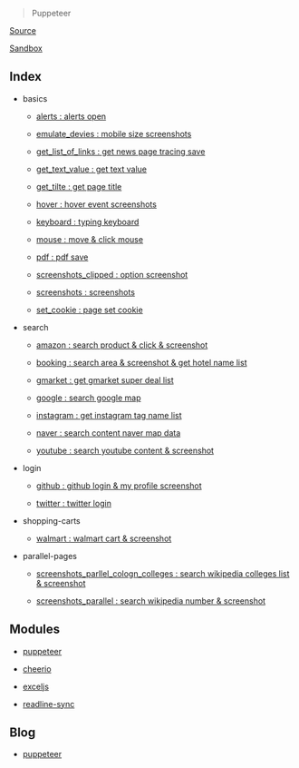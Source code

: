 > Puppeteer

[Source](https://github.com/checkly/puppeteer-examples)

[Sandbox](https://puppeteersandbox.com/)

Index
------

* basics

    * <a href = "https://github.com/bynodejs/puppeteer/blob/master/1.%20basics/alerts.js">alerts : alerts open</a>

    * <a href = "https://github.com/bynodejs/puppeteer/blob/master/1.%20basics/emulate_devices.js">emulate_devies : mobile size screenshots</a>

    * <a href = "https://github.com/bynodejs/puppeteer/blob/master/1.%20basics/get_list_of_links.js">get_list_of_links : get news page tracing save</a>

    * <a href = "https://github.com/bynodejs/puppeteer/blob/master/1.%20basics/get_text_value.js">get_text_value : get text value</a>

    * <a href = "https://github.com/bynodejs/puppeteer/blob/master/1.%20basics/get_tilte.js">get_tilte : get page title</a>

    * <a href = "https://github.com/bynodejs/puppeteer/blob/master/1.%20basics/hover.js">hover : hover event screenshots</a>

    * <a href = "https://github.com/bynodejs/puppeteer/blob/master/1.%20basics/keyboard.js">keyboard : typing keyboard</a>

    * <a href = "https://github.com/bynodejs/puppeteer/blob/master/1.%20basics/mouse.js">mouse : move & click mouse</a>

    * <a href = "https://github.com/bynodejs/puppeteer/blob/master/1.%20basics/pdf.js">pdf : pdf save</a>

    * <a href = "https://github.com/bynodejs/puppeteer/blob/master/1.%20basics/screenshots_clipped.js">screenshots_clipped : option screenshot</a>

    * <a href = "https://github.com/bynodejs/puppeteer/blob/master/1.%20basics/screenshots.js">screenshots : screenshots</a>

    * <a href = "https://github.com/bynodejs/puppeteer/blob/master/1.%20basics/set_cookie.js">set_cookie : page set cookie</a>


* search

    * <a href = "https://github.com/bynodejs/puppeteer/blob/master/2.%20search/amazon.js">amazon : search product & click & screenshot</a>

    * <a href = "https://github.com/bynodejs/puppeteer/blob/master/2.%20search/booking.js">booking : search area & screenshot & get hotel name list</a>

    * <a href = "https://github.com/bynodejs/puppeteer/blob/master/2.%20search/gmarket.js">gmarket : get gmarket super deal list</a>

    * <a href = "https://github.com/bynodejs/puppeteer/blob/master/2.%20search/maps.google.js">google : search google map</a>

    * <a href = "https://github.com/bynodejs/puppeteer/blob/master/2.%20search/instagram.js">instagram : get instagram tag name list</a>

    * <a href = "https://github.com/bynodejs/puppeteer/blob/master/2.%20search/map.naver.js">naver : search content naver map data</a>

    * <a href = "https://github.com/bynodejs/puppeteer/blob/master/2.%20search/youtube.js">youtube : search youtube content & screenshot</a>

* login

    * <a href = "https://github.com/bynodejs/puppeteer/blob/master/3.%20login/github.js">github : github login & my profile screenshot</a>

    * <a href = "https://github.com/bynodejs/puppeteer/blob/master/3.%20login/twitter.js">twitter : twitter login</a>

* shopping-carts

    * <a href = "https://github.com/bynodejs/puppeteer/blob/master/4.%20shopping-carts/walmart.js">walmart : walmart cart & screenshot</a>

* parallel-pages

    * <a href = "https://github.com/bynodejs/puppeteer/blob/master/5.%20parallel-pages/screenshots_parallel_cologne_colleges.js">screenshots_parllel_cologn_colleges : search wikipedia colleges list & screenshot</a>

    * <a href = "https://github.com/bynodejs/puppeteer/blob/master/5.%20parallel-pages/screenshots_parallel.js">screenshots_parallel : search wikipedia number & screenshot</a>

Modules
--------

* <a href="https://github.com/GoogleChrome/puppeteer#readme">puppeteer</a>

* <a href="https://github.com/cheeriojs/cheerio#readme">cheerio</a>

* <a href="https://github.com/exceljs/exceljs#readme">exceljs</a>

* <a href="https://github.com/anseki/readline-sync">readline-sync</a>

Blog
----

* <a href="https://ljlm0402.netlify.com/nodejs/puppeteer/">puppeteer</a>
